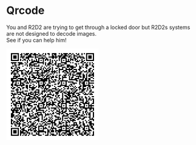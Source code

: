 # Qrcode

You and R2D2 are trying to get through a locked door but
R2D2s systems are not designed to decode images.  
See if you can help him!

<img src="qrcode.png" />
